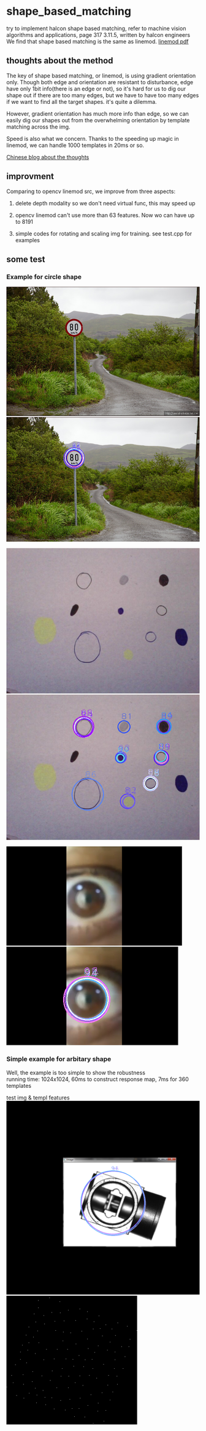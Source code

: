 # shape_based_matching  

try to implement halcon shape based matching, refer to machine vision algorithms and applications, page 317 3.11.5, written by halcon engineers  
We find that shape based matching is the same as linemod. [linemod pdf](Gradient%20Response%20Maps%20for%20Real-TimeDetection%20of%20Textureless%20Objects.pdf)  

## thoughts about the method

The key of shape based matching, or linemod, is using gradient orientation only. Though both edge and orientation are resistant to disturbance,
edge have only 1bit info(there is an edge or not), so it's hard for us to dig our shape out if there are too many edges, but we have to have too many edges if we want to find all the target shapes. it's quite a dilemma.  

However, gradient orientation has much more info than edge, so we can easily dig our shapes out from the overwhelming orientation by template matching across the img.  

Speed is also what we concern. Thanks to the speeding up magic in linemod, we can handle 1000 templates in 20ms or so.  

[Chinese blog about the thoughts](https://www.zhihu.com/question/39513724/answer/441677905)  

## improvment

Comparing to opencv linemod src, we improve from three aspects:  

1. delete depth modality so we don't need virtual func, this may speed up  

2. opencv linemod can't use more than 63 features. Now wo can have up to 8191  

3. simple codes for rotating and scaling img for training. see test.cpp for examples  

## some test

### Example for circle shape

![circle1](test/case0/1.jpg)
![circle1](test/case0/result/1.png)  

![circle2](test/case0/2.jpg)
![circle2](test/case0/result/2.png)  

![circle3](test/case0/3.png)
![circle3](test/case0/result/3.png)  

### Simple example for arbitary shape

Well, the example is too simple to show the robustness  
running time: 1024x1024, 60ms to construct response map, 7ms for 360 templates  

test img & templ features  
![test](./test/case1/result.png)  
![templ](test/case1/templ.png)  
